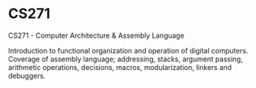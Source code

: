 # CS271
CS271 - Computer Architecture &amp; Assembly Language

Introduction to functional organization and operation of digital computers. 
Coverage of assembly language; addressing, stacks, argument passing, arithmetic operations, decisions, macros, modularization, linkers and debuggers.
